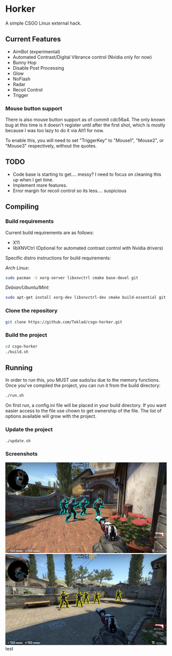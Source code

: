 # Horker
A simple CSGO Linux external hack.

## Current Features
* AimBot (experimental)
* Automated Contrast/Digital Vibrance control (Nvidia only for now)
* Bunny Hop
* Disable Post Processing
* Glow
* NoFlash
* Radar
* Recoil Control
* Trigger

### Mouse button support
There is also mouse button support as of commit cdc56a4.  The only known bug at this time is it doesn't register until after the first shot, which is mostly because I was too lazy to do it via Alt1 for now.

To enable this, you will need to set "TriggerKey" to "Mouse1", "Mouse2", or "Mouse3" respectively, without the quotes.

## TODO
* Code base is starting to get.... messy?  I need to focus on cleaning this up when I get time.
* Implement more features.
* Error margin for recoil control so its less.... suspicious

## Compiling

### Build requirements
Current build requirements are as follows:
* X11
* libXNVCtrl (Optional for automated contrast control with Nvidia drivers)

Specific distro instructions for build requirements:


*Arch Linux*:
```bash
sudo pacman -S xorg-server libxnvctrl cmake base-devel git
```

*Debian/Ubuntu/Mint*:
```bash
sudo apt-get install xorg-dev libxnvctrl-dev cmake build-essential git
```

### Clone the repository
```bash
git clone https://github.com/Teklad/csgo-horker.git
```

### Build the project
```bash
cd csgo-horker
./build.sh
```

## Running
In order to run this, you MUST use sudo/su due to the memory functions.  Once you've compiled the project, you can run it from the build directory:
```bash
./run.sh
```

On first run, a config.ini file will be placed in your build directory.  If you want easier access to the file use chown to get ownership of the file.  The list of options available will grow with the project.

### Update the project
```bash
./update.sh
```

### Screenshots
![Screenshot 1](https://github.com/Teklad/resources/blob/master/csgo-horker/glow1.jpg?raw=true "One")
![Screenshot 2](https://github.com/Teklad/resources/blob/master/csgo-horker/glow2.jpg?raw=true "Two")
test
